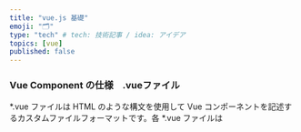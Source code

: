 ```yaml
---
title: "vue.js 基礎"
emoji: "🗂"
type: "tech" # tech: 技術記事 / idea: アイデア
topics: [vue]
published: false
---
```

### Vue Component の仕様　.vueファイル
*.vue ファイルは HTML のような構文を使用して Vue コンポーネントを記述するカスタムファイルフォーマットです。各 *.vue ファイルは <template>、<script>、<style> の三つのトップレベル言語のブロックで構成されています。
https://vue-loader-v14.vuejs.org/ja/start/spec.html

1. template内には 
実際に表示させる処理
2. script内
